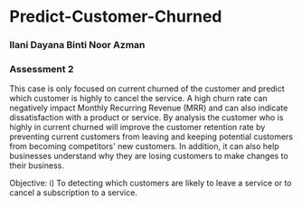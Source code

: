 # Predict-Customer-Churned

### Ilani Dayana Binti Noor Azman
### Assessment 2

This case is only focused on current churned of the customer and predict which customer is highly to cancel the service. A high churn rate can negatively impact Monthly Recurring Revenue (MRR) and can also indicate dissatisfaction with a product or service. By analysis the customer who is highly in current churned will improve the customer retention rate by preventing current customers from leaving and keeping potential customers from becoming competitors' new customers. In addition, it can also help businesses understand why they are losing customers to make changes to their business.

Objective: 
i) To detecting which customers are likely to leave a service or to cancel a subscription to a service.
